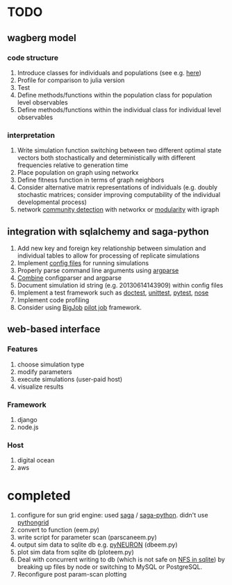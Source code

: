 # TODO

## wagberg model
### code structure
1. Introduce classes for individuals and populations (see e.g. [here](http://zetcode.com/lang/python/oop/))
1. Profile for comparison to julia version
1. Test
1. Define methods/functions within the population class for population level observables
1. Define methods/functions within the individual class for individual level observables

### interpretation
1. Write simulation function switching between two different optimal state vectors both stochastically and deterministically with different frequencies relative to generation time
1. Place population on graph using networkx
1. Define fitness function in terms of graph neighbors
1. Consider alternative matrix representations of individuals (e.g. doubly stochastic matrices; consider improving computability of the individual developmental process)
1. network [community detection](http://perso.crans.org/aynaud/communities/) with networkx or [modularity](http://igraph.sourceforge.net/doc/python/igraph.GraphBase-class.html#modularity) with igraph

## integration with sqlalchemy and saga-python
1. Add new key and foreign key relationship between simulation and individual tables to allow for processing of replicate simulations
1. Implement [config files](http://docs.python.org/2/library/configparser.html) for running simulations
1. Properly parse command line arguments using [argparse](http://docs.python.org/2/library/argparse.html#module-argparse)
1. [Combine](http://blog.vwelch.com/2011/04/combining-configparser-and-argparse.html) configparser and argparse
1. Document simulation id string (e.g. 20130614143909) within config files
1. Implement a test framework such as [doctest](http://docs.python.org/2/library/doctest.html), [unittest](http://docs.python.org/2/library/unittest.html), [pytest](http://pytest.org/latest/), [nose](https://nose.readthedocs.org/en/latest/)
1. Implement code profiling
1. Consider using [BigJob](https://github.com/saga-project/BigJob/wiki/BigJob-Tutorial) [pilot job](http://en.wikipedia.org/wiki/Pilot_job) framework.

## web-based interface
### Features
1. choose simulation type
1. modify parameters
1. execute simulations (user-paid host)
1. visualize results

### Framework
1. django
1. node.js

### Host
1. digital ocean
1. aws

# completed
1. configure for sun grid engine: used [saga](http://saga-project.github.io/) / [saga-python](http://saga-project.github.io/saga-python/). didn't use [pythongrid](https://code.google.com/p/pythongrid/)
1. convert to function (eem.py)
1. write script for parameter scan (parscaneem.py)
1. output sim data to sqlite db e.g. [pyNEURON](http://www.paedia.info/quickstart/simulation.html) (dbeem.py)
1. plot sim data from sqlite db (ploteem.py)
1. Deal with concurrent writing to db (which is not safe on [NFS in sqlite](http://www.sqlite.org/faq.html#q5)) by breaking up files by node or switching to MySQL or PostgreSQL.
1. Reconfigure post param-scan plotting
